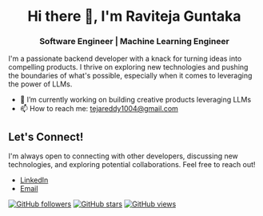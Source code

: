 <h1 align="center">Hi there 👋, I'm Raviteja Guntaka </h1>
<h3 align="center">Software Engineer | Machine Learning Engineer </h3>

I'm a passionate backend developer with a knack for turning ideas into compelling products. I thrive on exploring new technologies and pushing the boundaries of what's possible, especially when it comes to leveraging the power of LLMs.

- 🔭 I’m currently working on building creative products leveraging LLMs
- 📫 How to reach me: tejareddy1004@gmail.com

## Let's Connect!

I'm always open to connecting with other developers, discussing new technologies, and exploring potential collaborations. Feel free to reach out!

*   [LinkedIn](https://www.linkedin.com/in/ravi-teja-reddy/)
*   [Email](tejareddy1004@gmail.com)

[![GitHub followers](https://img.shields.io/github/followers/raviteja-reddy-guntaka?style=social)](https://github.com/raviteja-reddy-guntaka?tab=followers)
[![GitHub stars](https://img.shields.io/github/stars/raviteja-reddy-guntaka?style=social)](https://github.com/raviteja-reddy-guntaka?tab=repositories)
[![GitHub views](https://komarev.com/ghpvc/?username=raviteja-reddy-guntaka)](https://github.com/raviteja-reddy-guntaka)


<!---
## 🚀 Projects & Contributions

Here's a glimpse into some of the projects I've been working on:

*   **[lawcompass.info](http://lawcompass.info/)** - Building an AI powered legal documents analysis product.
*   **[content-summarizer](https://github.com/raviteja-reddy-guntaka/content-summarizer)**: An AI-powered PDF summarizer using Flask and Ollama to create concise, markdown-formatted summaries of uploaded documents. Showcasing my interest in LLMs.
*   **[opensearch-sentiment-analyzer](https://github.com/raviteja-reddy-guntaka/opensearch-sentiment-analyzer)**: Implemented a sentiment analysis system for OpenSearch, automatically analyzing and scoring the sentiment of customer reviews.
*   **[tab-out](https://github.com/raviteja-reddy-guntaka/tab-out)**: A Chrome extension that simplifies sharing web pages between your PC and mobile devices using QR codes.
*   **[fusionauth-flask-react-integration](https://github.com/raviteja-reddy-guntaka/fusionauth-flask-react-integration)**: A comprehensive authentication system integrating FusionAuth with a Flask backend and React frontend.
*   **[bHealthy](https://github.com/raviteja-reddy-guntaka/bHealthy)**: Android mobile application built using Kotlin to measure and track users heartbeat and respiration rate using accelerometer. Generate suggestions for workout based on user preferences. 
*   **[Adventure-Advisors/NaviGators](https://github.com/Adventure-Advisors/NaviGators)**: Contributed to this Javascript project

## Tech Stack

I'm comfortable working with a variety of technologies, including:

*   **Languages:** Java, Python, JavaScript, Kotlin, Go, C++, SQL
*   **Frameworks/Libraries:** Flask, Spring, React
*   **Tools:** OpenSearch, Ollama, Chrome Extension Development, FusionAuth

--->
